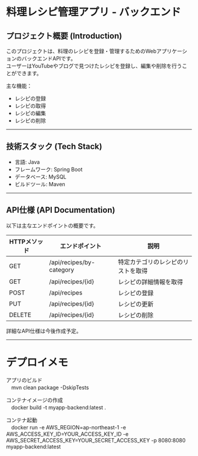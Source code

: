 # 料理レシピ管理アプリ - バックエンド

## プロジェクト概要 (Introduction)
このプロジェクトは、料理のレシピを登録・管理するためのWebアプリケーションのバックエンドAPIです。  
ユーザーはYouTubeやブログで見つけたレシピを登録し、編集や削除を行うことができます。

主な機能：
- レシピの登録
- レシピの取得
- レシピの編集
- レシピの削除

---

## 技術スタック (Tech Stack)
- 言語: Java
- フレームワーク: Spring Boot
- データベース: MySQL
- ビルドツール: Maven

---

## API仕様 (API Documentation)
以下は主なエンドポイントの概要です。

| HTTPメソッド | エンドポイント        | 説明                |
|----------|----------------|-------------------|
| GET      | /api/recipes/by-category | 特定カテゴリのレシピのリストを取得 |
| GET      | /api/recipes/{id}  | レシピの詳細情報を取得       |
| POST     | /api/recipes       | レシピの登録            |
| PUT      | /api/recipes/{id}  | レシピの更新            |
| DELETE   | /api/recipes/{id}  | レシピの削除            |

詳細なAPI仕様は今後作成予定。

---

# デプロイメモ
アプリのビルド  
　mvn clean package -DskipTests

コンテナイメージの作成  
　docker build -t myapp-backend:latest .  

コンテナ起動  
　docker run -e AWS_REGION=ap-northeast-1 -e AWS_ACCESS_KEY_ID=YOUR_ACCESS_KEY_ID -e AWS_SECRET_ACCESS_KEY=YOUR_SECRET_ACCESS_KEY -p 8080:8080 myapp-backend:latest

